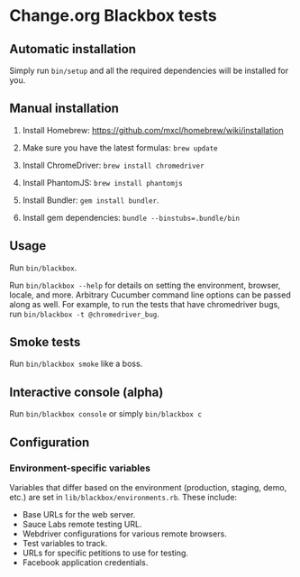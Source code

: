 # Change.org Blackbox tests

## Automatic installation

Simply run `bin/setup` and all the required dependencies will be installed for you.

## Manual installation

1. Install Homebrew: https://github.com/mxcl/homebrew/wiki/installation

1. Make sure you have the latest formulas: `brew update`

1. Install ChromeDriver: `brew install chromedriver`

1. Install PhantomJS: `brew install phantomjs`

1. Install Bundler: `gem install bundler`.

1. Install gem dependencies: `bundle --binstubs=.bundle/bin`

## Usage

Run `bin/blackbox`.

Run `bin/blackbox --help` for details on setting the environment, browser, locale, and more. Arbitrary Cucumber command line options can be passed along as well. For example, to run the tests that have chromedriver bugs, run `bin/blackbox -t @chromedriver_bug`.

## Smoke tests

Run `bin/blackbox smoke` like a boss.

## Interactive console (alpha)

Run `bin/blackbox console` or simply `bin/blackbox c`

## Configuration

### Environment-specific variables

Variables that differ based on the environment (production, staging, demo, etc.) are set in `lib/blackbox/environments.rb`. These include:

* Base URLs for the web server.
* Sauce Labs remote testing URL.
* Webdriver configurations for various remote browsers.
* Test variables to track.
* URLs for specific petitions to use for testing.
* Facebook application credentials.
